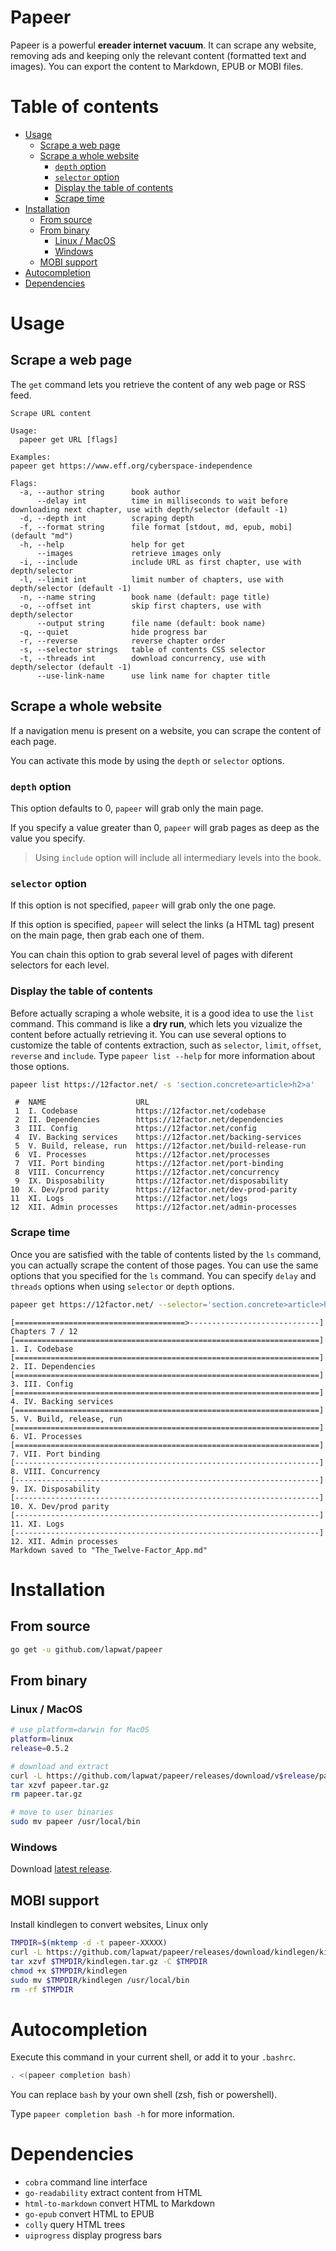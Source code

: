 # Papeer

Papeer is a powerful **ereader internet vacuum**. It can scrape any website, removing ads and keeping only the relevant content (formatted text and images). You can export the content to Markdown, EPUB or MOBI files.

# Table of contents

- [Usage](#usage)
  * [Scrape a web page](#scrape-a-web-page)
  * [Scrape a whole website](#scrape-a-whole-website)
    + [`depth` option](#-depth--option)
    + [`selector` option](#-selector--option)
    + [Display the table of contents](#display-the-table-of-contents)
    + [Scrape time](#scrape-time)
- [Installation](#installation)
  * [From source](#from-source)
  * [From binary](#from-binary)
    + [Linux / MacOS](#linux---macos)
    + [Windows](#windows)
  * [MOBI support](#mobi-support)
- [Autocompletion](#autocompletion)
- [Dependencies](#dependencies)

# Usage

## Scrape a web page

The `get` command lets you retrieve the content of any web page or RSS feed.

```
Scrape URL content

Usage:
  papeer get URL [flags]

Examples:
papeer get https://www.eff.org/cyberspace-independence

Flags:
  -a, --author string      book author
      --delay int          time in milliseconds to wait before downloading next chapter, use with depth/selector (default -1)
  -d, --depth int          scraping depth
  -f, --format string      file format [stdout, md, epub, mobi] (default "md")
  -h, --help               help for get
      --images             retrieve images only
  -i, --include            include URL as first chapter, use with depth/selector
  -l, --limit int          limit number of chapters, use with depth/selector (default -1)
  -n, --name string        book name (default: page title)
  -o, --offset int         skip first chapters, use with depth/selector
      --output string      file name (default: book name)
  -q, --quiet              hide progress bar
  -r, --reverse            reverse chapter order
  -s, --selector strings   table of contents CSS selector
  -t, --threads int        download concurrency, use with depth/selector (default -1)
      --use-link-name      use link name for chapter title
```

## Scrape a whole website

If a navigation menu is present on a website, you can scrape the content of each page.

You can activate this mode by using the `depth` or `selector` options.

### `depth` option

This option defaults to 0, `papeer` will grab only the main page.

If you specify a value greater than 0, `papeer` will grab pages as deep as the value you specify.

> Using `include` option will include all intermediary levels into the book.

### `selector` option

If this option is not specified, `papeer` will grab only the one page.

If this option is specified, `papeer` will select the links (a HTML tag) present on the main page, then grab each one of them.

You can chain this option to grab several level of pages with diferent selectors for each level.

### Display the table of contents

Before actually scraping a whole website, it is a good idea to use the `list` command. This command is like a **dry run**, which lets you vizualize the content before actually retrieving it. You can use several options to customize the table of contents extraction, such as `selector`, `limit`, `offset`, `reverse` and `include`. Type `papeer list --help` for more information about those options.

```sh
papeer list https://12factor.net/ -s 'section.concrete>article>h2>a'
```
```
 #  NAME                    URL                                    
 1  I. Codebase             https://12factor.net/codebase          
 2  II. Dependencies        https://12factor.net/dependencies      
 3  III. Config             https://12factor.net/config            
 4  IV. Backing services    https://12factor.net/backing-services  
 5  V. Build, release, run  https://12factor.net/build-release-run 
 6  VI. Processes           https://12factor.net/processes         
 7  VII. Port binding       https://12factor.net/port-binding      
 8  VIII. Concurrency       https://12factor.net/concurrency       
 9  IX. Disposability       https://12factor.net/disposability     
10  X. Dev/prod parity      https://12factor.net/dev-prod-parity   
11  XI. Logs                https://12factor.net/logs              
12  XII. Admin processes    https://12factor.net/admin-processes
```

### Scrape time

Once you are satisfied with the table of contents listed by the `ls` command, you can actually scrape the content of those pages. You can use the same options that you specified for the `ls` command. You can specify `delay` and `threads` options when using `selector` or `depth` options.

```sh
papeer get https://12factor.net/ --selector='section.concrete>article>h2>a'
```
```
[======================================>-----------------------------] Chapters 7 / 12
[====================================================================] 1. I. Codebase
[====================================================================] 2. II. Dependencies
[====================================================================] 3. III. Config
[====================================================================] 4. IV. Backing services
[====================================================================] 5. V. Build, release, run
[====================================================================] 6. VI. Processes
[====================================================================] 7. VII. Port binding
[--------------------------------------------------------------------] 8. VIII. Concurrency
[--------------------------------------------------------------------] 9. IX. Disposability
[--------------------------------------------------------------------] 10. X. Dev/prod parity
[--------------------------------------------------------------------] 11. XI. Logs
[--------------------------------------------------------------------] 12. XII. Admin processes
Markdown saved to "The_Twelve-Factor_App.md"
```

# Installation

## From source

```sh
go get -u github.com/lapwat/papeer
```

## From binary

### Linux / MacOS

```sh
# use platform=darwin for MacOS
platform=linux
release=0.5.2

# download and extract
curl -L https://github.com/lapwat/papeer/releases/download/v$release/papeer-v$release-$platform-amd64.tar.gz > papeer.tar.gz
tar xzvf papeer.tar.gz
rm papeer.tar.gz

# move to user binaries
sudo mv papeer /usr/local/bin
```

### Windows

Download [latest release](https://github.com/lapwat/papeer/releases/download/v0.5.2/papeer-v0.5.2-windows-amd64.exe.zip).

## MOBI support

Install kindlegen to convert websites, Linux only

```sh
TMPDIR=$(mktemp -d -t papeer-XXXXX)
curl -L https://github.com/lapwat/papeer/releases/download/kindlegen/kindlegen_linux_2.6_i386_v2_9.tar.gz > $TMPDIR/kindlegen.tar.gz
tar xzvf $TMPDIR/kindlegen.tar.gz -C $TMPDIR
chmod +x $TMPDIR/kindlegen
sudo mv $TMPDIR/kindlegen /usr/local/bin
rm -rf $TMPDIR
```

# Autocompletion

Execute this command in your current shell, or add it to your `.bashrc`.

```sh
. <(papeer completion bash)
```

You can replace `bash` by your own shell (zsh, fish or powershell).

Type `papeer completion bash -h` for more information.

# Dependencies

- `cobra` command line interface
- `go-readability` extract content from HTML
- `html-to-markdown` convert HTML to Markdown
- `go-epub` convert HTML to EPUB
- `colly` query HTML trees
- `uiprogress` display progress bars
